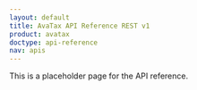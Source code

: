 ```yaml
---
layout: default
title: AvaTax API Reference REST v1
product: avatax
doctype: api-reference
nav: apis
---
```


This is a placeholder page for the API reference.
